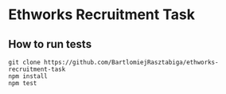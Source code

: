 # Ethworks Recruitment Task

## How to run tests

    git clone https://github.com/BartlomiejRasztabiga/ethworks-recruitment-task
    npm install
    npm test